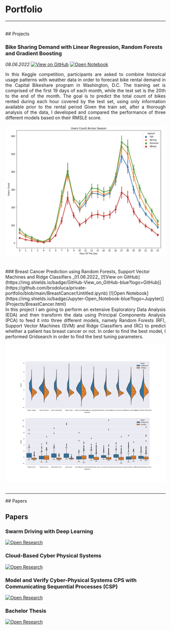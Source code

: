 # Portfolio
---
<br>
## Projects

<br>

### Bike Sharing Demand with Linear Regression, Random Forests and Gradient Boosting 
_08.06.2022_
[![View on GitHub](https://img.shields.io/badge/GitHub-View_on_GitHub-blue?logo=GitHub)](https://github.com/brodoluca/private-portfolio/blob/main/Bike%20Share/BikeSharing.ipynb)
[![Open Notebook](https://img.shields.io/badge/Jupyter-Open_Notebook-blue?logo=Jupyter)](Projects/BikeSharing.html)

<div style="text-align: justify">In this Keggle competition, participants are asked to combine historical usage patterns with weather data in order to forecast bike rental demand in the Capital Bikeshare program in Washington, D.C. The training set is comprised of the first 19 days of each month, while the test set is the 20th to the end of the month. The goal is to predict the total count of bikes rented during each hour covered by the test set, using only information available prior to the rental period
Given the train set, after a thorough analysis of the data, I developed and compared the performance of three different models based on their RMSLE score.
</div>
<br>
<center><img src="images/bike_share.png" /></center>
<br>

<br>
### Breast Cancer Prediction using Random Forests, Support Vector Machines and Ridge Classifiers 
_01.06.2022_
[![View on GitHub](https://img.shields.io/badge/GitHub-View_on_GitHub-blue?logo=GitHub)](https://github.com/brodoluca/private-portfolio/blob/main/BreastCancer/Untitled.ipynb)
[![Open Notebook](https://img.shields.io/badge/Jupyter-Open_Notebook-blue?logo=Jupyter)](Projects/BreastCancer.html)

<div style="text-align: justify"> In this project I am going to perform an extensive Exploratory Data Analysis (EDA) and then transform the data using Principal Components Analysis (PCA) to feed it into three different models, namely Random Forests (RF), Support Vector Machines (SVM) and Ridge Classifiers and (RC) to predict whether a patient has breast cancer or not. In order to find the best model, I performed Gridsearch in order to find the best tuning parameters.
</div>
<br>
<center><img src="images/breast_cancer.png"/></center>
<br>


---
<a id="anchor-papers"> ## Papers</a>
## Papers

### Swarm Driving with Deep Learning
[![Open Research](https://img.shields.io/badge/PDF-Open_Research-blue?logo=adobe-acrobat-reader&logoColor=white)](papers/Deep_Learning.pdf)


### Cloud-Based Cyber Physical Systems
[![Open Research](https://img.shields.io/badge/PDF-Open_Research-blue?logo=adobe-acrobat-reader&logoColor=white)](papers/Cyber_Physical_Systems_Luca.pdf)


### Model and Verify Cyber-Physical Systems CPS with Communicating Sequential Processes (CSP)
[![Open Research](https://img.shields.io/badge/PDF-Open_Research-blue?logo=adobe-acrobat-reader&logoColor=white)](papers/CPS-2.pdf)

### Bachelor Thesis
[![Open Research](https://img.shields.io/badge/PDF-Open_Research-blue?logo=adobe-acrobat-reader&logoColor=white)](papers/BrodoLucaBT.pdf)

